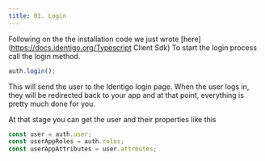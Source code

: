 ```yaml
---
title: 01. Login
---
```


Following on the the installation code we just wrote [here](https://docs.identigo.org/Typescript Client Sdk)
To start the login process call the login method.

```typescript
auth.login();
```

This will send the user to the Identigo login page.
When the user logs in, they will be redirected back to your app and at that point, everything is pretty much done for you.

At that stage you can get the user and their properties like this

```typescript
const user = auth.user;
const userAppRoles = auth.roles;
const userAppAttributes = user.attrbutes;
```